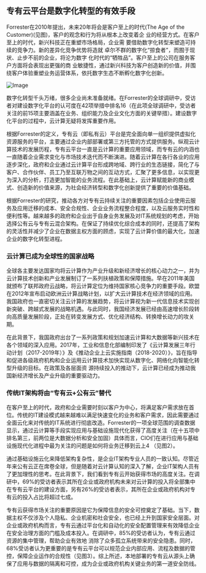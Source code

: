 ## 专有云平台是数字化转型的有效手段 

Forrester在2010年提出，未来20年将会是客户至上的时代(The Age of the Customer)(见图)，客户的观念和行为将从根本上改变着企 业的经营方式。在客户至上的时代，新兴科技正在重塑市场格局，企业需 要借助数字化转型来塑造可持续的竞争力。新的差异化竞争优势将造就 卓尔不群的数字化“掠食者”，而囿于现状、止步不前的企业，将沦为数字 化时代的“牺牲品”。客户至上的公司在服务客户方面将会表现出更强的商 业敏捷性，通过新兴科技为客户创造新的价值，并围绕客户体验重塑业务运营体系，依托数字生态不断孵化数字化创新。

![Image](https://github.com/jdcloudcom/cn/blob/edit/image/JDCloud-WhitePaper/JDCloud-WhitePaper-JDStack-Thought-Leadership/1.png)

数字化转型千头万绪，很多企业尚未准备就绪。在Forrester的全球调研中，受访者对建设数字化平台的认可度在42项举措中排名16（在此项全球调研中，受访者关注的前15项主要涵盖在业务、组织能力及企业文化方面的关键举措）。建设数字化平台的过程中，云计算无疑将发挥重要作用。

根据Forrester的定义，专有云（即私有云）平台是完全面向单一组织提供虚拟化资源服务的平台，主要通过企业内部部署或第三方托管的方式提供服务。纵观云计算技术的发展历程，专有云平台一直是云计算的重要应用领域，而专有云的内涵也一直随着企业需求变化与市场技术迭代而不断演进。随着云计算在各行各业的应用逐步深化，政府和企业通过云计算平台形成跨地域、跨行业的生态链接，简化了与客户、合作伙伴、员工乃至互联万物之间的互动方式，汇聚了更多信息，以实现更为深入的分析，打造更加智能的业务流程。在此基础上，云计算赋能新的商业模式、创造新的价值来源，为社会经济转型和数字化创新提供了重要的价值基础。

根据Forrester的研究，推动各方对专有云持续关注的重要因素包括企业使用云服务及应用迁移的成本、安全合规性、企业业务流程整合程度，以及云服务实时性和便利性等。越来越多的政府和企业出于自身业务发展及对IT系统规划的考虑，开始选择公有云与专有云混合架构。在保证了持续优化综合成本的同时，还提高了架构的灵活性并减少了企业在数据主权方面的顾虑，实现了云计算价值的最大化，加速企业的数字化转型进程。

### 云计算已成为全球性的国家战略

全球各主要发达国家均将云计算作为产业升级和新经济增长的核心动力之一，并为云计算技术创新和产业发展制订了一系列扶植政策和保障措施。早在2011年美国就颁布了联邦政府云战略，将云计算定位为维持国家核心竞争力的重要手段。欧盟在2012年宣布启动欧洲云计算战略计划，以扩大云计算技术在经济领域的应用。我国政府也一直密切关注云计算的发展趋势，将云计算视为新一代信息技术实现创新突破、跨越式发展的战略机遇。与此同时，我国经济发展已经由高速增长阶段转向高质量发展阶段，正处在转变发展方式、优化经济结构、转换增长动力的攻关期。

在此背景下，我国政府出台了一系列政策和规划加速云计算和大数据等新兴技术在各个领域的深入应用。2017年，工业和信息化部编制印发了《云计算发展三年行动计划（2017-2019年）》及《推动企业上云实施指南（2018-2020）》，旨在指导和促进各级政府机构和企业运用云计算技术加快实现从数字化、网络化向智能化转型升级的目标。在政策及各层面资
源持续投入的推动下，云计算已经成为推动我国新经济增长及产业升级的重要驱动力。

### 传统IT架构将由“专有云+公有云”替代
在客户至上的时代，政府和企业需要时刻以客户为中心，将满足客户需求放在首位。传统的IT建设模式越来越难以满足快速变化的业务和客户需求，因此需要通过全面云化来对传统的IT系统进行彻底改造。Forrester的一项全球范围的调查数据显示，通过云计算等手段实现应用与基础设施现代化获得了高度关注（在十五项中排名第三，前两位是大数据分析和安全加固）具体而言，CIO们在进行应用与基础设施现代化进程中最为关注的问题是如何将业务迁移到云上4 （见图2）。

通过基础设施云化来降低架构复杂性，是企业IT架构专业人员的一致认知。尽管近年来公有云正在席卷全球，但是随着对云计算认知的深入了解，企业IT架构人员有了更加理性的思考。在此背景下，我们看到专有云开始获得市场的高度关注。在调研中，69%的受访者表示其所在企业或政府机构未来对云计算的投入将全部集中在专有云平台的建设方面，另有26%的受访者表示，其所在企业或政府机构对专有云的投入占比将超过七成。

专有云获得市场关注的重要原因是它为保障信息的安全可控奠定了基础。当下，数据主权不仅涉及个人隐私、企业机密和社会安全，也已经上升到国家安全层面。对企业或政府机构而言，专有云通过平台化和自动化的安全配置管理来有效降低企业在安全治理方面的门槛及成本投入。在调研中，85%的受访者认为，专有云通过资源的集中管理，帮助企业有效地
消除了众多孤立系统带来的安全隐患。同时，68%受访者认为更重要的是专有云平台可以规范企业内部应用、流程及数据的管控，保障企业运作的合规性（见图3）。综上所述，本地部署的专有云从源头上确保了应用与数据的隔离和可控，成为企业或政府机构关键业务的第一道安全防线。
 


